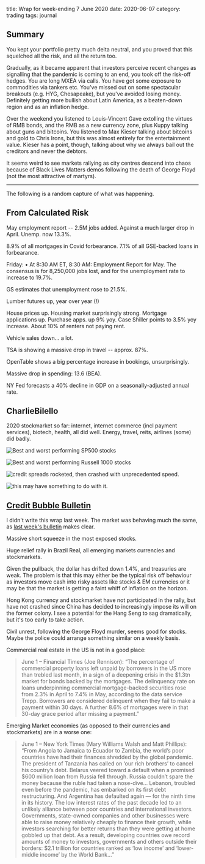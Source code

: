 title: Wrap for week-ending 7 June 2020
date: 2020-06-07
category: trading
tags: journal

## Summary

You kept your portfolio pretty much delta neutral, and you proved that this squelched 
all the risk, and all the return too.

Gradually, as it became apparent that investors perceive recent changes as signalling that the pandemic is coming to an end, you took off the risk-off hedges. You are long MXEA via calls. You have got some exposure to commodities via tankers etc. You've missed out on some spectacular breakouts (e.g. HYG, Chesapeake), but you've avoided losing money.  Definitely getting more bullish about Latin America, as a beaten-down region and as an inflation hedge.

Over the weekend you listened to Louis-Vincent Gave extolling the virtues of RMB bonds, and the RMB as a new currency zone, plus Kuppy talking about guns and bitcoins. You listened to Max Kieser talking about bitcoins and gold to Chris Irons, but this was almost entirely for the entertainment value. Kieser has a point, though, talking about why we always bail out the creditors and never the debtors. 

It seems weird to see markets rallying as city centres descend into chaos because of Black Lives Matters demos following the death of George Floyd (not the most attractive of martyrs).


---
The following is a random capture of what was happening.

## From Calculated Risk

May employment report -- 2.5M jobs added. Against a much larger drop in April. Unemp. now 13.3%. 

8.9% of all mortgages in Covid forbearance. 7.1% of all GSE-backed loans in forbearance. 

Friday:
• At 8:30 AM ET, 8:30 AM: Employment Report for May.   The consensus is for 8,250,000 jobs lost, and for the unemployment rate to increase to 19.7%.  

GS estimates that unemployment rose to 21.5%. 

Lumber futures up, year over year (!)

House prices up. Housing market surprisingly strong. Mortgage applications up. Purchase apps. up 9% yoy. 
Case Shiller points to 3.5% yoy increase. About 10% of renters not paying rent. 

Vehicle sales down... a lot.

TSA is showing a massive drop in travel -- approx. 87%.

OpenTable shows a big percentage increase in bookings, unsurprisingly.

Massive drop in spending: 13.6 (BEA).

NY Fed forecasts a 40% decline in GDP on a seasonally-adjusted annual rate.

## CharlieBilello


2020 stockmarket so far: internet, internet commerce (incl payment services), biotech, health, all did well. Energy, travel, reits, airlines (some) did badly.

![Best and worst performing SP500 stocks](https://compoundadvisors.com/wp-content/uploads/2020/06/best-worst-SP-6-5.png?ck_subscriber_id=694496162)

![Best and worst performing Russell 1000 stocks](https://compoundadvisors.com/wp-content/uploads/2020/06/best-worst-r1k-6-5.png?ck_subscriber_id=694496162)



![credit spreads rocketed, then crashed](https://compoundadvisors.com/wp-content/uploads/2020/06/us-hy-spreads-6-4-2.png?ck_subscriber_id=694496162) with unprecedented speed.

![this](https://compoundadvisors.com/wp-content/uploads/2020/06/fed-balance-sheet-5-27.png) may have something to do with it.

## [Credit Bubble Bulletin](http://creditbubblebulletin.blogspot.com/2020/06/weekly-commentary-bubble-meets-pandemic.html)

I didn't write this wrap last week. The market was behaving much the same, as [last week's bulletin](http://creditbubblebulletin.blogspot.com/2020/05/weekly-commentary-scourge-of-whatever.html) makes clear.

Massive short squeeze in the most exposed stocks.

Huge relief rally in Brazil Real, all emerging markets currencies and stockmarkets.

Given the pullback, the dollar has drifted down 1.4%, and treasuries are weak. The problem is that this may either be the typical risk off behaviour as investors move 
cash into risky assets like stocks & EM currencies or it may be that the market is getting a 
faint whiff of inflation on the horizon.

Hong Kong currency and stockmarket have not participated in the rally, but have not crashed
since China has decided to increasingly impose its will on the former colony. 
I see a potential for the Hang Seng to sag dramatically, but it's too early to take action.

Civil unrest, following the George Floyd murder, seems good for stocks. Maybe the police could arrange something similar on a weekly basis.

Commercial real estate in the US is not in a good place:

> June 1 – Financial Times (Joe Rennison): “The percentage of commercial property loans left unpaid by borrowers in the US more than trebled last month, in a sign of a deepening crisis in the $1.3tn market for bonds backed by the mortgages. The delinquency rate on loans underpinning commercial mortgage-backed securities rose from 2.3% in April to 7.4% in May, according to the data service Trepp. Borrowers are considered delinquent when they fail to make a payment within 30 days. A further 8.6% of mortgages were in that 30-day grace period after missing a payment.”

Emerging Market economies (as opposed to their currencies and stockmarkets) are in a worse one:

> June 1 – New York Times (Mary Williams Walsh and Matt Phillips): “From Angola to Jamaica to Ecuador to Zambia, the world’s poor countries have had their finances shredded by the global pandemic. The president of Tanzania has called on ‘our rich brothers’ to cancel his country’s debt. Belarus veered toward a default when a promised $600 million loan from Russia fell through. Russia couldn’t spare the money because the ruble had taken a nose-dive… Lebanon, troubled even before the pandemic, has embarked on its first debt restructuring. And Argentina has defaulted again — for the ninth time in its history. The low interest rates of the past decade led to an unlikely alliance between poor countries and international investors. Governments, state-owned companies and other businesses were able to raise money relatively cheaply to finance their growth, while investors searching for better returns than they were getting at home gobbled up that debt. As a result, developing countries owe record amounts of money to investors, governments and others outside their borders: $2.1 trillion for countries ranked as ‘low income’ and ‘lower-middle income’ by the World Bank…”


